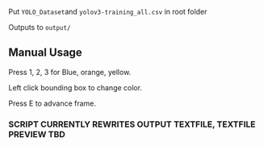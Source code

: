 Put ``YOLO_Dataset``and ``yolov3-training_all.csv`` in root folder

Outputs to ``output/``

## Manual Usage
Press 1, 2, 3 for Blue, orange, yellow.

Left click bounding box to change color.

Press E to advance frame.

### SCRIPT CURRENTLY REWRITES OUTPUT TEXTFILE, TEXTFILE PREVIEW TBD